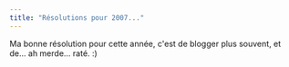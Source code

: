 ```yaml
---
title: "Résolutions pour 2007..."
---
```


Ma bonne résolution pour cette année, c'est de blogger plus souvent, et de...
ah merde... raté. :)


